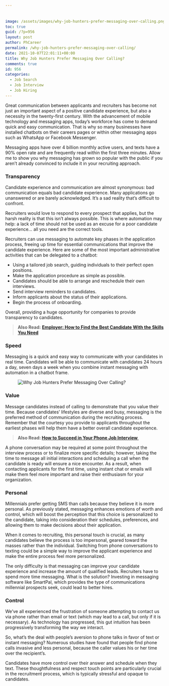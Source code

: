 ```yaml
---


image: /assets/images/why-job-hunters-prefer-messaging-over-calling.png
toc: true
guid: /?p=956
layout: post
author: PhCareer
permalink: /why-job-hunters-prefer-messaging-over-calling/
date: 2021-10-07T22:01:11+00:00
title: Why Job Hunters Prefer Messaging Over Calling?
comments: true
id: 956
categories:
  - Job Search
  - Job Interview
  - Job Hiring
---
```

Great communication between applicants and recruiters has become not just an important aspect of a positive candidate experience, but also a necessity in the twenty-first century. With the advancement of mobile technology and messaging apps, today&#8217;s workforce has come to demand quick and easy communication. That is why so many businesses have installed chatbots on their careers pages or within other messaging apps such as WhatsApp or Facebook Messenger.

Messaging apps have over 4 billion monthly active users, and texts have a 90% open rate and are frequently read within the first three minutes. Allow me to show you why messaging has grown so popular with the public if you aren&#8217;t already convinced to include it in your recruiting approach.

### **Transparency**

Candidate experience and communication are almost synonymous: bad communication equals bad candidate experience. Many applications go unanswered or are barely acknowledged. It&#8217;s a sad reality that&#8217;s difficult to confront.

Recruiters would love to respond to every prospect that applies, but the harsh reality is that this isn&#8217;t always possible. This is where automation may help: a lack of time should not be used as an excuse for a poor candidate experience… all you need are the correct tools.

Recruiters can use messaging to automate key phases in the application process, freeing up time for essential communications that improve the candidate experience. Here are some of the most important administrative activities that can be delegated to a chatbot:

  * Using a tailored job search, guiding individuals to their perfect open positions.
  * Make the application procedure as simple as possible.
  * Candidates should be able to arrange and reschedule their own interviews.
  * Send interview reminders to candidates.
  * Inform applicants about the status of their applications.
  * Begin the process of onboarding.

Overall, providing a huge opportunity for companies to provide transparency to candidates.

<blockquote class="wp-block-quote">
  <p>
    <strong>Also Read:</strong> <strong><a href="/employer-how-to-find-the-best-candidate-with-the-skills-you-need/">Employer: How to Find the Best Candidate With the Skills You Need</a></strong>
  </p>
</blockquote>

### **Speed**

Messaging is a quick and easy way to communicate with your candidates in real time. Candidates will be able to communicate with candidates 24 hours a day, seven days a week when you combine instant messaging with automation in a chatbot frame.<figure class="wp-block-image size-large">

<img loading="lazy" width="612" height="406" src="/wp-content/uploads/2021/10/Job-hunt.png" alt="Why Job Hunters Prefer Messaging Over Calling?" class="wp-image-958" srcset="/wp-content/uploads/2021/10/Job-hunt.png 612w, /wp-content/uploads/2021/10/Job-hunt-300x199.png 300w" sizes="(max-width: 612px) 100vw, 612px" /> </figure> 

### **Value**

Message candidates instead of calling to demonstrate that you value their time. Because candidates&#8217; lifestyles are diverse and busy, messaging is the preferred method of communication during the recruiting process. Remember that the courtesy you provide to applicants throughout the earliest phases will help them have a better overall candidate experience.

<blockquote class="wp-block-quote">
  <p>
    <strong>Also Read: <a href="/how-to-succeed-in-your-phone-job-interview/">How to Succeed in Your Phone Job Interview </a></strong>
  </p>
</blockquote>

A phone conversation may be required at some point throughout the interview process or to finalize more specific details; however, taking the time to message all initial interactions and scheduling a call when the candidate is ready will ensure a nice encounter. As a result, when contacting applicants for the first time, using instant chat or emails will make them feel more important and raise their enthusiasm for your organization.

### **Personal**

Millennials prefer getting SMS than calls because they believe it is more personal. As previously stated, messaging enhances emotions of worth and control, which will boost the perception that this choice is personalized to the candidate, taking into consideration their schedules, preferences, and allowing them to make decisions about their application.

When it comes to recruiting, this personal touch is crucial, as many candidates believe the process is too impersonal, geared toward the masses rather than the individual. Switching from phone conversations to texting could be a simple way to improve the applicant experience and make the entire process feel more personalized.

The only difficulty is that messaging can improve your candidate experience and increase the amount of qualified leads. Recruiters have to spend more time messaging. What is the solution? Investing in messaging software like SmartPal, which provides the type of communications millennial prospects seek, could lead to better hires.

### **Control**

We&#8217;ve all experienced the frustration of someone attempting to contact us via phone rather than email or text (which may lead to a call, but only if it is necessary). As technology has progressed, this gut intuition has been progressively transforming the way we interact.

So, what&#8217;s the deal with people&#8217;s aversion to phone talks in favor of text or instant messaging? Numerous studies have found that people find phone calls invasive and less personal, because the caller values his or her time over the recipient&#8217;s.

Candidates have more control over their answer and schedule when they text. These thoughtfulness and respect touch points are particularly crucial in the recruitment process, which is typically stressful and opaque to candidates.
